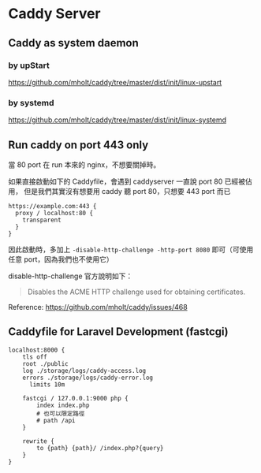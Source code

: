 <!-- TITLE: Caddy Server -->
<!-- SUBTITLE: A quick summary of Caddy Server -->

# Caddy Server

## Caddy as system daemon

### by upStart
https://github.com/mholt/caddy/tree/master/dist/init/linux-upstart

### by systemd
https://github.com/mholt/caddy/tree/master/dist/init/linux-systemd


## Run caddy on port 443 only

當 80 port 在 run 本來的 nginx，不想要關掉時。

如果直接啟動如下的 Caddyfile，會遇到 caddyserver 一直說 port 80 已經被佔用，
但是我們其實沒有想要用 caddy 聽 port 80，只想要 443 port 而已

```
https://example.com:443 {
  proxy / localhost:80 {
    transparent
  }
}
```

因此啟動時，多加上 `-disable-http-challenge -http-port 8080` 即可（可使用任意 port，因為我們也不使用它）

disable-http-challenge 官方說明如下：

> Disables the ACME HTTP challenge used for obtaining certificates.

Reference: https://github.com/mholt/caddy/issues/468


## Caddyfile for Laravel Development (fastcgi)


```
localhost:8000 {
    tls off
    root ./public
    log ./storage/logs/caddy-access.log
    errors ./storage/logs/caddy-error.log
	  limits 10m

    fastcgi / 127.0.0.1:9000 php {
        index index.php
        # 也可以限定路徑
        # path /api
    }

    rewrite {
        to {path} {path}/ /index.php?{query}
    }
}
```
